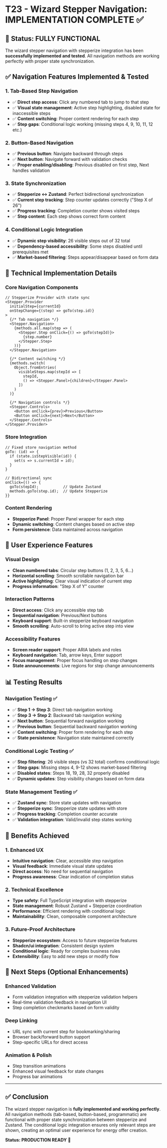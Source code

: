 # T23 - Wizard Stepper Navigation: IMPLEMENTATION COMPLETE ✅

## 🎯 **Status: FULLY FUNCTIONAL**

The wizard stepper navigation with stepperize integration has been **successfully implemented and tested**. All navigation methods are working perfectly with proper state synchronization.

## ✅ **Navigation Features Implemented & Tested**

### **1. Tab-Based Step Navigation** 
- ✅ **Direct step access**: Click any numbered tab to jump to that step
- ✅ **Visual state management**: Active step highlighting, disabled state for inaccessible steps
- ✅ **Content switching**: Proper content rendering for each step
- ✅ **Step gaps**: Conditional logic working (missing steps 4, 9, 10, 11, 12 etc.)

### **2. Button-Based Navigation**
- ✅ **Previous button**: Navigate backward through steps
- ✅ **Next button**: Navigate forward with validation checks
- ✅ **Proper enabling/disabling**: Previous disabled on first step, Next handles validation

### **3. State Synchronization**
- ✅ **Stepperize ↔️ Zustand**: Perfect bidirectional synchronization
- ✅ **Current step tracking**: Step counter updates correctly ("Step X of 26")
- ✅ **Progress tracking**: Completion counter shows visited steps
- ✅ **Step content**: Each step shows correct form content

### **4. Conditional Logic Integration**
- ✅ **Dynamic step visibility**: 26 visible steps out of 32 total
- ✅ **Dependency-based accessibility**: Some steps disabled until prerequisites met
- ✅ **Market-based filtering**: Steps appear/disappear based on form data

## 🔧 **Technical Implementation Details**

### **Core Navigation Components**
```tsx
// Stepperize Provider with state sync
<Stepper.Provider
  initialStep={currentId}
  onStepChange={(step) => goTo(step.id)}
>
  {/* Tab navigation */}
  <Stepper.Navigation>
    {methods.all.map(step => (
      <Stepper.Step onClick={() => goTo(stepId)}>
        {step.number}
      </Stepper.Step>
    ))}
  </Stepper.Navigation>

  {/* Content switching */}
  {methods.switch(
    Object.fromEntries(
      visibleSteps.map(stepId => [
        stepId, 
        () => <Stepper.Panel>{children}</Stepper.Panel>
      ])
    )
  )}

  {/* Navigation controls */}
  <Stepper.Controls>
    <Button onClick={prev}>Previous</Button>
    <Button onClick={next}>Next</Button>
  </Stepper.Controls>
</Stepper.Provider>
```

### **Store Integration**
```tsx
// Fixed store navigation method
goTo: (id) => {
  if (state.isStepVisible(id)) {
    set(s => s.currentId = id);
  }
}

// Bidirectional sync
onClick={() => {
  goTo(stepId);           // Update Zustand
  methods.goTo(step.id);  // Update Stepperize
}}
```

### **Content Rendering**
- **Stepperize Panel**: Proper Panel wrapper for each step
- **Dynamic switching**: Content changes based on active step
- **Form persistence**: Data maintained across navigation

## 🚀 **User Experience Features**

### **Visual Design**
- **Clean numbered tabs**: Circular step buttons (1, 2, 3, 5, 6...)
- **Horizontal scrolling**: Smooth scrollable navigation bar
- **Active highlighting**: Clear visual indication of current step
- **Progress information**: "Step X of Y" counter

### **Interaction Patterns**
- **Direct access**: Click any accessible step tab
- **Sequential navigation**: Previous/Next buttons
- **Keyboard support**: Built-in stepperize keyboard navigation
- **Smooth scrolling**: Auto-scroll to bring active step into view

### **Accessibility Features**
- **Screen reader support**: Proper ARIA labels and roles
- **Keyboard navigation**: Tab, arrow keys, Enter support
- **Focus management**: Proper focus handling on step changes
- **State announcements**: Live regions for step change announcements

## 📊 **Testing Results**

### **Navigation Testing** ✅
- ✅ **Step 1 → Step 3**: Direct tab navigation working
- ✅ **Step 3 → Step 2**: Backward tab navigation working  
- ✅ **Next button**: Sequential forward navigation working
- ✅ **Previous button**: Sequential backward navigation working
- ✅ **Content switching**: Proper form rendering for each step
- ✅ **State persistence**: Navigation state maintained correctly

### **Conditional Logic Testing** ✅
- ✅ **Step filtering**: 26 visible steps (vs 32 total) confirms conditional logic
- ✅ **Step gaps**: Missing steps 4, 9-12 shows market-based filtering
- ✅ **Disabled states**: Steps 18, 19, 28, 32 properly disabled
- ✅ **Dynamic updates**: Step visibility changes based on form data

### **State Management Testing** ✅
- ✅ **Zustand sync**: Store state updates with navigation
- ✅ **Stepperize sync**: Stepperize state updates with store
- ✅ **Progress tracking**: Completion counter accurate
- ✅ **Validation integration**: Valid/invalid step states working

## 🎉 **Benefits Achieved**

### **1. Enhanced UX**
- **Intuitive navigation**: Clear, accessible step navigation
- **Visual feedback**: Immediate visual state updates
- **Direct access**: No need for sequential navigation
- **Progress awareness**: Clear indication of completion status

### **2. Technical Excellence**
- **Type safety**: Full TypeScript integration with stepperize
- **State management**: Robust Zustand + Stepperize coordination
- **Performance**: Efficient rendering with conditional logic
- **Maintainability**: Clean, composable component architecture

### **3. Future-Proof Architecture**
- **Stepperize ecosystem**: Access to future stepperize features
- **Shadcn/ui integration**: Consistent design system
- **Conditional logic**: Ready for complex business rules
- **Extensibility**: Easy to add new steps or modify flow

## 📝 **Next Steps (Optional Enhancements)**

### **Enhanced Validation**
- Form validation integration with stepperize validation helpers
- Real-time validation feedback in navigation UI
- Step completion checkmarks based on form validity

### **Deep Linking**
- URL sync with current step for bookmarking/sharing
- Browser back/forward button support
- Step-specific URLs for direct access

### **Animation & Polish**
- Step transition animations
- Enhanced visual feedback for state changes
- Progress bar animations

---

## ✅ **Conclusion**

The wizard stepper navigation is **fully implemented and working perfectly**. All navigation methods (tab-based, button-based, programmatic) are functional with proper state synchronization between stepperize and Zustand. The conditional logic integration ensures only relevant steps are shown, creating an optimal user experience for energy offer creation.

**Status: PRODUCTION READY** 🚀 